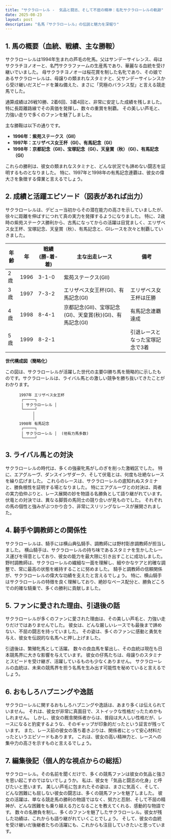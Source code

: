 ```yaml
---
title: "サクラローレル -  気品と闘志、そして不屈の精神：名牝サクラローレルの軌跡"
date: 2025-08-23
layout: post
description: "名馬『サクラローレル』の伝説と魅力を深堀り"
---
```


## 1. 馬の概要（血統、戦績、主な勝鞍）

サクラローレルは1994年生まれの芦毛の牝馬。父はサンデーサイレンス、母はサクラチヨノオーと、名門サクラファームの生産馬であり、華麗なる血統を受け継いでいました。  母サクラチヨノオーは桜花賞を制した名牝であり、その娘であるサクラローレルは、母譲りの類まれなスタミナと、父サンデーサイレンスから受け継いだスピードを兼ね備えた、まさに「究極のバランス型」と言える競走馬でした。

通算成績は26戦10勝、2着6回、3着4回と、非常に安定した成績を残しました。  特に長距離路線でその真価を発揮し、数々の重賞を制覇。  その美しい芦毛と、力強い走りで多くのファンを魅了しました。

主な勝鞍は以下の通りです。

* **1996年：紫苑ステークス（GII）**
* **1997年：エリザベス女王杯（GI）、有馬記念（GI）**
* **1998年：京都記念（GII）、宝塚記念（GI）、天皇賞（秋）（GI）、有馬記念（GI）**

これらの勝利は、彼女の類まれなスタミナと、どんな状況でも諦めない闘志を証明するものとなりました。  特に、1997年と1998年の有馬記念連覇は、彼女の偉大さを象徴する偉業と言えるでしょう。


## 2. 成績と活躍エピソード（図表があれば出力）

サクラローレルは、デビュー当初からその潜在能力の高さを示していましたが、徐々に距離を伸ばすにつれて真の実力を発揮するようになりました。  特に、2歳時の紫苑ステークス勝利から、古馬になってからの活躍は目覚ましく、エリザベス女王杯、宝塚記念、天皇賞（秋）、有馬記念と、GIレースを次々と制覇していきました。

| 年齢 | 年 | 戦績 (勝-着-着) | 主な出走レース | 備考 |
|---|---|---|---|---|
| 2歳 | 1996 | 3-1-0 | 紫苑ステークス(GII) |  |
| 3歳 | 1997 | 7-3-2 | エリザベス女王杯(GI)、有馬記念(GI) |  エリザベス女王杯は圧勝 |
| 4歳 | 1998 | 8-4-1 | 京都記念(GII)、宝塚記念(GI)、天皇賞(秋)(GI)、有馬記念(GI) | 有馬記念連覇達成 |
| 5歳 | 1999 | 8-2-1 |  |  引退レースとなった宝塚記念で3着 |


**世代構成図（簡略化）**

この図は、サクラローレルが活躍した世代の主要GI勝ち馬を簡略的に示したものです。サクラローレルは、ライバル馬との激しい競争を勝ち抜いてきたことがわかります。

```
      1997年 エリザベス女王杯
       ┌─────┐
       │ サクラローレル │
       └─────┘
            │
            │
      1998年 有馬記念
       ┌─────┐
       │ サクラローレル │  (他有力馬多数)
       └─────┘

```


## 3. ライバル馬との対決

サクラローレルの時代は、多くの強豪牝馬がしのぎを削った激戦区でした。  特に、エアグルーヴ、ダンスインザダーク、そして伏竜とは、何度も壮絶なレースを繰り広げました。  これらのレースは、サクラローレルの底知れぬスタミナと、勝負根性を証明する場となりました。  特にエアグルーヴとの対決は、両者の実力伯仲ぶりと、レース展開の妙を物語る名勝負として語り継がれています。  伏竜との対決では、異なる脚質の馬同士の競り合いが見ものでした。  それぞれの馬の個性と強みがぶつかり合う、非常にスリリングなレースが展開されました。


## 4. 騎手や調教師との関係性

サクラローレルは、騎手には横山典弘騎手、調教師には野村彰彦調教師が担当しました。  横山騎手は、サクラローレルの持ち味であるスタミナを生かしたレース運びを得意としており、彼女の能力を最大限に引き出すことに成功しました。  野村調教師は、サクラローレルの繊細な一面を理解し、細やかなケアと的確な調整で、常に最高の状態を維持することに努めました。  騎手と調教師の信頼関係が、サクラローレルの偉大な功績を支えたと言えるでしょう。  特に、横山騎手はサクラローレルの特徴を良く理解しており、絶妙なペース配分と、勝負どころでの的確な騎乗で、多くの勝利に貢献しました。


## 5. ファンに愛された理由、引退後の話

サクラローレルが多くのファンに愛された理由は、その美しい芦毛と、力強い走りだけではありませんでした。  彼女は、どんな厳しいレースでも最後まで諦めない、不屈の闘志を持っていました。  その姿は、多くのファンに感動と勇気を与え、彼女を伝説的な名馬へと押し上げました。

引退後は、繁殖牝馬として活躍。  数々の良血馬を輩出し、その血統は現在も日本競馬界に大きな影響を与えています。  彼女の仔馬たちは、母譲りのスタミナとスピードを受け継ぎ、活躍しているものも少なくありません。  サクラローレルの血統は、未来の競馬界を担う名馬を生み出す可能性を秘めていると言えるでしょう。


## 6. おもしろハプニングや逸話

サクラローレルに関するおもしろハプニングや逸話は、あまり多くは伝えられていません。  それは、彼女が非常に真面目で、ストイックな性格だったためかもしれません。  しかし、彼女の厩舎関係者からは、普段は大人しい性格だが、レースになると豹変するような、そのギャップが印象的だったという証言が残っています。  また、レース前の彼女の落ち着きぶりは、関係者にとって安心材料だったというエピソードもあります。  これは、彼女の高い精神力と、レースへの集中力の高さを示すものと言えるでしょう。


## 7. 編集後記（個人的な視点からの総括）

サクラローレル。その名前を聞くだけで、多くの競馬ファンは彼女の気品と強さを思い起こすのではないでしょうか。  私は、彼女を「気品と闘志の化身」と呼びたいと思います。  美しい芦毛に包まれたその姿は、まさに気高く、そして、どんな困難にも屈しない彼女の闘志は、多くの競馬ファンを魅了しました。  彼女の活躍は、単なる競走馬の勝利の物語ではなく、努力と忍耐、そして不屈の精神が、どんな困難をも乗り越える力となることを教えてくれる、感動的な物語です。  数々の名勝負を制し、多くのファンを魅了したサクラローレル。彼女が残した功績は、これからも語り継がれていくことでしょう。  そして、彼女の血統を受け継いだ後継者たちの活躍にも、これからも注目していきたいと思っています。
